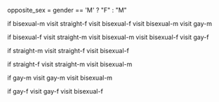 
opposite_sex = gender == 'M' ? "F" : "M"

if bisexual-m
  visit straight-f
  visit bisexual-f
  visit bisexual-m
  visit gay-m

if bisexual-f
  visit straight-m
  visit bisexual-m
  visit bisexual-f
  visit gay-f

if straight-m
  visit straight-f
  visit bisexual-f

if straight-f
  visit straight-m
  visit bisexual-m

if gay-m
  visit gay-m
  visit bisexual-m

if gay-f
  visit gay-f
  visit bisexual-f
